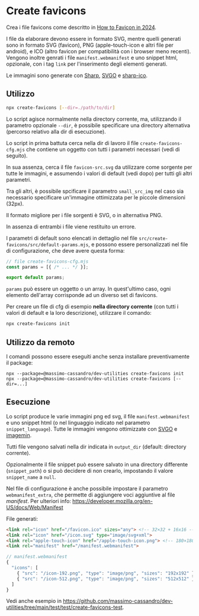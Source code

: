 # Create favicons

Crea i file favicons come descritto in [How to Favicon in 2024](https://evilmartians.com/chronicles/how-to-favicon-in-2021-six-files-that-fit-most-needs).

I file da elaborare devono essere in formato SVG, mentre quelli generati sono in formato SVG (favicon), PNG (apple-touch-icon e altri file per android), e ICO (altro favicon per compatibilità con i browser meno recenti). Vengono inoltre genrati i file `manifest.webmanifest` e uno snippet html, opzionale, con i tag `link` per l'inserimento degli elementi generati.

Le immagini sono generate con [Sharp](https://sharp.pixelplumbing.com/), [SVGO](https://github.com/svg/svgo) e [sharp-ico](https://github.com/ssnangua/sharp-ico).

## Utilizzo

```bash
npx create-favicons [--dir=./path/to/dir]
```

Lo script agisce normalmente nella directory corrente, ma, utilizzando il parametro opzionale `--dir`, 
è possibile specificare una directory alternativa (percorso relativo alla dir di esecuzione). 

Lo script in prima battuta cerca nella dir di lavoro il file `create-favicons-cfg.mjs` che contiene un oggetto
con tutti i parametri necessari (vedi di seguito).

In sua assenza, cerca il file `favicon-src.svg` da utilizzare come sorgente per tutte le immagini, e assumendo i valori di default (vedi dopo) per tutti gli altri parametri. 

Tra gli altri, è possibile spcificare il parametro `small_src_img` nel caso sia necessario specificare un'immagine ottimizzata per le piccole dimensioni (32px).

Il formato migliore per i file sorgenti è SVG, o in alternativa PNG.

In assenza di entrambi i file viene restituito un errore.

I parametri di default sono elencati in dettaglio nel file `src/create-favicons/src/default-params.mjs`, 
e possono essere personalizzati nel file di configurazione, che deve avere questa forma: 

```javascript
// file create-favicons-cfg.mjs
const params = [{ /* ... */ }];

export default params;
```

`params` può essere un oggetto o un array. In quest'ultimo caso, ogni elemento dell'array corrisponde ad un diverso set di favicons.

Per creare un file di cfg di esempio **nella directory corrente** (con tutti i valori di default e la loro descrizione), 
utilizzare il comando:

```bash
npx create-favicons init
```

## Utilizzo da remoto

I comandi possono essere eseguiti anche senza installare preventivamente il package:

```
npx --package=@massimo-cassandro/dev-utilities create-favicons init
npx --package=@massimo-cassandro/dev-utilities create-favicons [--dir=...]

```

## Esecuzione

Lo script produce le varie immagini png ed svg, il file `manifest.webmanifest` e uno snippet html (o nel linguaggio indicato nel parametro `snippet_language`).
Tutte le immagini vengono ottimizzate con [SVGO](https://github.com/svg/svgo) e [imagemin](https://github.com/imagemin/imagemin).

Tutti file vengono salvati nella dir indicata in `output_dir` (default: directory corrente).

Opzionalmente il file snippet può essere salvato in una directory differente (`snippet_path`) o si può decidere di non crearlo, 
impostando il valore `snippet_name` a `null`.

Nel file di configurazione è anche possibile impostare il parametro `webmanifest_extra`, che permette di aggiungere voci aggiuntive al file *manifest*.
Per ulteriori info: <https://developer.mozilla.org/en-US/docs/Web/Manifest>

File generati:

```html
<link rel="icon" href="/favicon.ico" sizes="any"> <!-- 32×32 + 16x16 -->
<link rel="icon" href="/icon.svg" type="image/svg+xml">
<link rel="apple-touch-icon" href="/apple-touch-icon.png"> <!-- 180×180 -->
<link rel="manifest" href="/manifest.webmanifest">
```

```javascript
// manifest.webmanifest
{
  "icons": [
    { "src": "/icon-192.png", "type": "image/png", "sizes": "192x192" },
    { "src": "/icon-512.png", "type": "image/png", "sizes": "512x512" }
  ]
}
```

Vedi anche esempio in <https://github.com/massimo-cassandro/dev-utilities/tree/main/test/test/create-favicons-test>.
